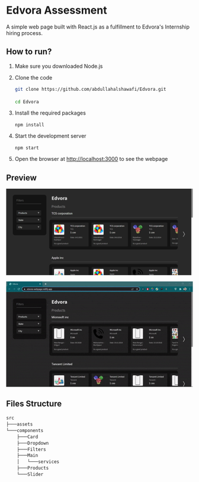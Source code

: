 # Edvora Assessment

A simple web page built with React.js as a fulfillment to Edvora's Internship hiring process.

## How to run?

1. Make sure you downloaded Node.js

2. Clone the code

    ```bash
    git clone https://github.com/abdullahalshawafi/Edvora.git

    cd Edvora
    ```

3. Install the required packages

    `npm install`

4. Start the development server

    `npm start`

5. Open the browser at [http://localhost:3000](http://localhost:3000) to see the webpage

## Preview

![Preview 1](screenshots/preview-1.png)

<div style="text-align: center"><img src="screenshots/preview-2.gif" alt="Preview 2" ></div>

## Files Structure

``` bash
src
├───assets
└───components
    ├───Card
    ├───Dropdown
    ├───Filters
    ├───Main
    │   └───services
    ├───Products
    └───Slider
```
